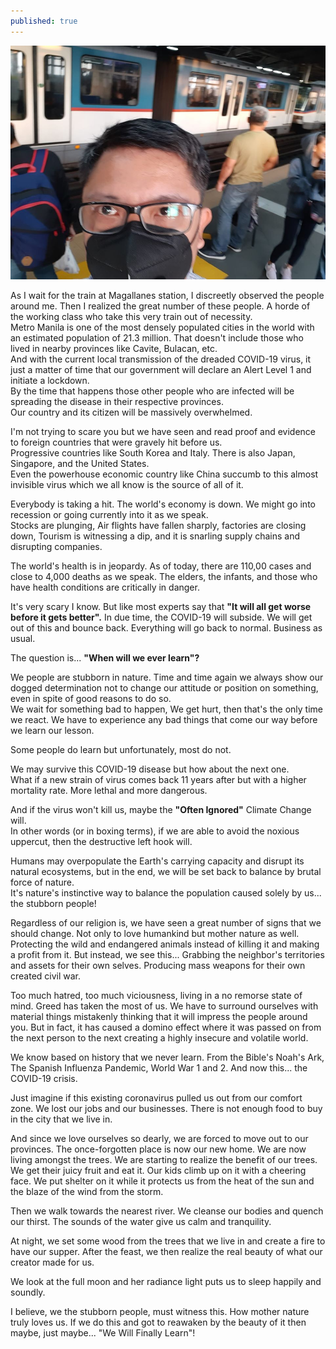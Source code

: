 ```yaml
---
published: true
---
```

![Outbreak](/images/Cov19.jpg)

As I wait for the train at Magallanes station, I discreetly observed the people around me. 
Then I realized the great number of these people. A horde of the working class who take this very train out of necessity.   
Metro Manila is one of the most densely populated cities in the world with an estimated population of 21.3 million.
That doesn't include those who lived in nearby provinces like Cavite, Bulacan, etc.   
And with the current local transmission of the dreaded COVID-19 virus, it just a matter of time that our government will declare an Alert Level 1 and initiate a lockdown.   
By the time that happens those other people who are infected will be spreading the disease in their respective provinces.   
Our country and its citizen will be massively overwhelmed.

I'm not trying to scare you but we have seen and read proof and evidence to foreign countries that were gravely hit before us.   
Progressive countries like South Korea and Italy. There is also Japan, Singapore, and the United States.   
Even the powerhouse economic country like China succumb to this almost invisible virus which we all know is the source of all of it. 

Everybody is taking a hit. The world's economy is down. 
We might go into recession or going currently into it as we speak.   
Stocks are plunging, Air flights have fallen sharply, factories are closing down, Tourism is witnessing a dip, and it is snarling supply chains and disrupting companies.

The world's health is in jeopardy. As of today, there are 110,00 cases and close to 4,000 deaths as we speak.
The elders, the infants, and those who have health conditions are critically in danger.

It's very scary I know. But like most experts say that
**"It will all get worse before it gets better".**
In due time, the COVID-19 will subside. We will get out of this and bounce back.
Everything will go back to normal. Business as usual.

The question is...
**"When will we ever learn"?**

We people are stubborn in nature. Time and time again we always show our dogged determination not to change our attitude or position on something, even in spite of good reasons to do so.   
We wait for something bad to happen, We get hurt, then that's the only time we react. 
We have to experience any bad things that come our way before we learn our lesson.

Some people do learn but unfortunately, most do not.

We may survive this COVID-19 disease but how about the next one.   
What if a new strain of virus comes back 11 years after but with a higher mortality rate. More lethal and more dangerous.

And if the virus won't kill us, maybe the **"Often Ignored"** Climate Change will.   
In other words (or in boxing terms), if we are able to avoid the noxious uppercut, then the destructive left hook will.

Humans may overpopulate the Earth's carrying capacity and disrupt its natural ecosystems, but in the end, we will be set back to balance by brutal force of nature.   
It's nature's instinctive way to balance the population caused solely by us... the stubborn people! 

Regardless of our religion is, we have seen a great number of signs that we should change. 
Not only to love humankind but mother nature as well. Protecting the wild and endangered animals instead of killing it and making a profit from it.
But instead, we see this...
Grabbing the neighbor's territories and assets for their own selves. 
Producing mass weapons for their own created civil war. 

Too much hatred, too much viciousness, living in a no remorse state of mind.
Greed has taken the most of us. We have to surround ourselves with material things mistakenly thinking that it will impress the people around you.
But in fact, it has caused a domino effect where it was passed on from the next person to the next creating a highly insecure and volatile world.

We know based on history that we never learn. From the Bible's Noah's Ark, The Spanish Influenza Pandemic,
World War 1 and 2. And now this... the COVID-19 crisis.

Just imagine if this existing coronavirus pulled us out from our comfort zone. We lost our jobs and our businesses.
There is not enough food to buy in the city that we live in.

And since we love ourselves so dearly, we are forced to move out to our provinces. The once-forgotten place is now our new home.
We are now living amongst the trees. We are starting to realize the benefit of our trees. We get their juicy fruit and eat it. 
Our kids climb up on it with a cheering face. We put shelter on it while it protects us from the heat of the sun and the blaze of the wind from the storm.

Then we walk towards the nearest river. We cleanse our bodies and quench our thirst. The sounds of the water give us calm and tranquility.

At night, we set some wood from the trees that we live in and create a fire to have our supper. After the feast, we then realize the real beauty of what our creator made for us.

We look at the full moon and her radiance light puts us to sleep happily and soundly.

I believe, we the stubborn people, must witness this. 
How mother nature truly loves us.
If we do this and got to reawaken by the beauty of it then maybe, just maybe... "We Will Finally Learn"!